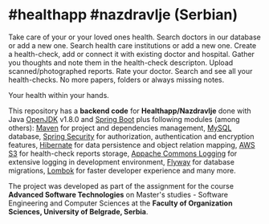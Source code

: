 # #healthapp #nazdravlje (Serbian)
Take care of your or your loved ones health.
Search doctors in our database or add a new one.
Search health care institutions or add a new one.
Create a health-check, add or connect it with existing doctor and hospital. Gather you thoughts and note them in the health-check descripton. Upload scanned/photographed reports. Rate your doctor. 
Search and see all your health-checks. No more papers, folders or always missing notes. 

Your health within your hands.

This repository has a **backend code** for **Healthapp/Nazdravlje** done with Java [OpenJDK](https://openjdk.java.net/) v1.8.0 and [Spring Boot](https://spring.io/projects/spring-boot) plus following modules (among others):
[Maven](https://mvnrepository.com/) for project and dependencies management,
[MySQL](https://www.mysql.com/) database,
[Spring Security](https://spring.io/projects/spring-security) for authorization, authentication and encryption features, 
[Hibernate](https://hibernate.org/) for data persistence and object relation mapping, 
[AWS S3](https://aws.amazon.com/s3/) for health-check reports storage,
[Appache Commons Logging](https://commons.apache.org/proper/commons-logging/) for extensive logging in development environment, 
[Flyway](https://flywaydb.org/) for database migrations, 
[Lombok](https://projectlombok.org/) for faster developer experience and many more.

The project was developed as part of the assignment for the course 
**Advanced Software Technologies** on Master's studies - Software Engineering and Computer Sciences at the **Faculty of Organization Sciences, University of Belgrade, Serbia**.
